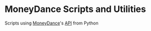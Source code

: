 # MoneyDance Scripts and Utilities

Scripts using [MoneyDance](https://infinitekind.com/moneydance)'s
[API](https://infinitekind.com/dev/apidoc/index.html) from Python
